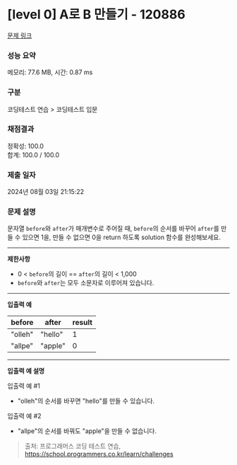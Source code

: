 # \[level 0] A로 B 만들기 - 120886

[문제 링크](https://school.programmers.co.kr/learn/courses/30/lessons/120886)

### 성능 요약

메모리: 77.6 MB, 시간: 0.87 ms

### 구분

코딩테스트 연습 > 코딩테스트 입문

### 채점결과

정확성: 100.0\
합계: 100.0 / 100.0

### 제출 일자

2024년 08월 03일 21:15:22

### 문제 설명

문자열 `before`와 `after`가 매개변수로 주어질 때, `before`의 순서를 바꾸어 `after`를 만들 수 있으면 1을, 만들 수 없으면 0을 return 하도록 solution 함수를 완성해보세요.

***

**제한사항**

* 0 < `before`의 길이 == `after`의 길이 < 1,000
* `before`와 `after`는 모두 소문자로 이루어져 있습니다.

***

**입출력 예**

| before  | after   | result |
| ------- | ------- | ------ |
| "olleh" | "hello" | 1      |
| "allpe" | "apple" | 0      |

***

**입출력 예 설명**

입출력 예 #1

* "olleh"의 순서를 바꾸면 "hello"를 만들 수 있습니다.

입출력 예 #2

* "allpe"의 순서를 바꿔도 "apple"을 만들 수 없습니다.

> 출처: 프로그래머스 코딩 테스트 연습, https://school.programmers.co.kr/learn/challenges
